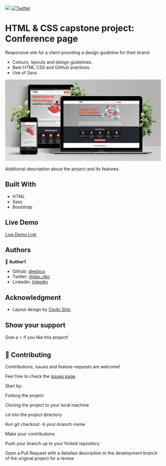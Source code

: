 ![](https://img.shields.io/badge/Microverse-blueviolet) [![Twitter](https://img.shields.io/twitter/url/https/twitter.com/cloudposse.svg?style=social&label=Follow%20%40lalo_nbc)](https://twitter.com/lalo_nbc)

# HTML & CSS capstone project: Conference page

Responsive site for a client providing a design guideline for their brand:

* Colours, layouts and design guidelines.
* Best HTMl, CSS and GitHub practices.
* Use of Sass

![screenshot](https://github.com/edxco/conference-website/blob/design/img/screenshot.jpg)

Additional description about the project and its features.

## Built With

- HTML
- Sass
- Bootstrap

## Live Demo

[Live Demo Link](https://edxco.github.io/conference-website/)

## Authors

👤 **Author1**

- Github: [@edxco](https://github.com/edxco)
- Twitter: [@lalo_nbc](https://twitter.com/lalo_nbc)
- Linkedin: [linkedin](https://www.linkedin.com/in/eduardo-n-baeza/)

## Acknowledgment

- Layout design by [Cindy Shin](https://www.behance.net/gallery/29845175/CC-Global-Summit-2015)

## Show your support

Give a ⭐️ if you like this project!

## 🤝 Contributing
Contributions, issues and feature requests are welcome!

Feel free to check the [issues page](issues/).

Start by:

Forking the project

Cloning the project to your local machine

cd into the project directory

Run git checkout -b your-branch-name

Make your contributions

Push your branch up to your forked repository

Open a Pull Request with a detailed description to the development branch of the original project for a review
